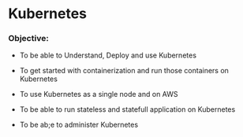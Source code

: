 # Kubernetes


### Objective:

* To be able to Understand, Deploy and use Kubernetes

* To get started with containerization and run those containers on Kubernetes

* To use Kubernetes as a single node and on AWS

* To be able to run stateless and statefull application on Kubernetes

* To be ab;e to administer Kubernetes
